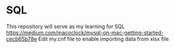 # SQL
This repository will serve as my learning for SQL
https://medium.com/macoclock/mysql-on-mac-getting-started-cecb65b78e
Edit my.cnf file to enable importing data from xlsx file
